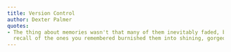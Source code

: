 ```yaml
---
title: Version Control
author: Dexter Palmer
quotes:
- The thing about memories wasn't that many of them inevitably faded, but that repeated
  recall of the ones you remembered burnished them into shining, gorgeous lies.
---
```

